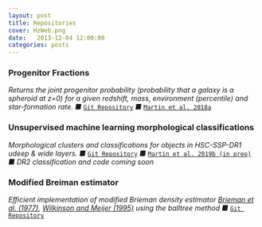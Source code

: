```yaml
---
layout: post
title: Repositories
cover: HzWeb.png
date:   2013-12-04 12:00:00
categories: posts
---
```


### Progenitor Fractions
*Returns the joint progenitor probability (probability that a galaxy is a spheroid at z=0) for a given redshift, mass, environment (percentile) and star-formation rate. &#9632;* [`Git Repository`](https://github.com/garrethmartin/progenitor-fractions/ "github") *&#9632;* [`Martin et al. 2018a`](https://doi.org/10.1093/mnras/stx3057 "Martin+18a")

### Unsupervised machine learning morphological classifications
*Morphological clusters and classifications for objects in HSC-SSP-DR1 udeep & wide layers. &#9632;* [`Git Repository`](https://github.com/garrethmartin/HSC_UML "github") *&#9632;* [`Martin et al. 2019b (in prep)`](https://arxiv.org/abs/1909.10537 "Martin+19b") *&#9632;* *DR2 classification and code coming soon*

### Modified Breiman estimator
*Efficient implementation of modified Brieman density estimator [Brieman et al. (1977)](https://doi.org/10.2307/1268623 "Breiman 1977"), [Wilkinson and Meijer (1995)](https://doi.org/10.1016/0169-2607(95)01628-7 "Wilkinson 1995") using the balltree method* *&#9632;* [`Git Repository`](https://github.com/garrethmartin/MBEtree "github")